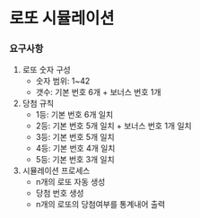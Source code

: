 # 로또 시뮬레이션

### 요구사항

1. 로또 숫자 구성
   - 숫자 범위: 1~42
   - 갯수: 기본 번호 6개 + 보너스 번호 1개
2. 당첨 규칙
   - 1등: 기본 번호 6개 일치
   - 2등: 기본 번호 5개 일치 + 보너스 번호 1개 일치
   - 3등: 기본 번호 5개 일치
   - 4등: 기본 번호 4개 일치
   - 5등: 기본 번호 3개 일치
3. 시뮬레이션 프로세스
   - n개의 로또 자동 생성
   - 당첨 번호 생성
   - n개의 로또의 당첨여부를 통계내어 출력